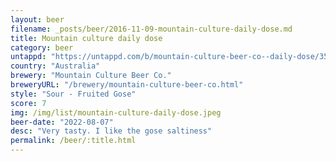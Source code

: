 ```yaml
---
layout: beer
filename: _posts/beer/2016-11-09-mountain-culture-daily-dose.md
title: Mountain culture daily dose
category: beer
untappd: "https://untappd.com/b/mountain-culture-beer-co--daily-dose/3596269"
country: "Australia"
brewery: "Mountain Culture Beer Co."
breweryURL: "/brewery/mountain-culture-beer-co.html"
style: "Sour - Fruited Gose"
score: 7
img: /img/list/mountain-culture-daily-dose.jpeg
beer-date: "2022-08-07"
desc: "Very tasty. I like the gose saltiness"
permalink: /beer/:title.html
---
```

